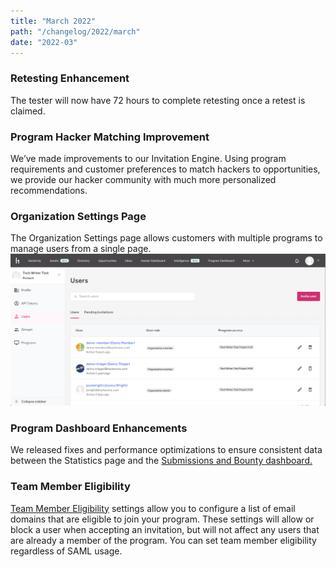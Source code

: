 ```yaml
---
title: "March 2022"
path: "/changelog/2022/march"
date: "2022-03"
---
```


### Retesting Enhancement
The tester will now have 72 hours to complete retesting once a retest is claimed.

### Program Hacker Matching Improvement
We’ve made improvements to our Invitation Engine. Using program requirements and customer preferences to match hackers to opportunities, we provide our hacker community with much more personalized recommendations.

### Organization Settings Page
The Organization Settings page allows customers with multiple programs to manage users from a single page.
![Organization Settings Page](./images/organization-settings.png)

### Program Dashboard Enhancements
We released fixes and performance optimizations to ensure consistent data between the Statistics page and the [Submissions and Bounty dashboard.](/programs/submissions-bounty-dashboard.html)

### Team Member Eligibility
[Team Member Eligibility](/programs/team-member-eligibility.html) settings allow you to configure a list of email domains that are eligible to join your program. These settings will allow or block a user when accepting an invitation, but will not affect any users that are already a member of the program. You can set team member eligibility regardless of SAML usage.
